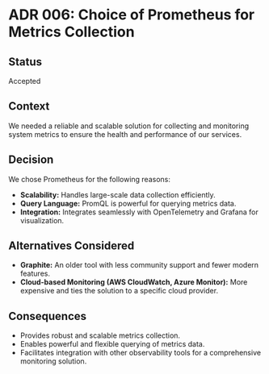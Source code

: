 # ADR 006: Choice of Prometheus for Metrics Collection

## Status

Accepted

## Context

We needed a reliable and scalable solution for collecting and monitoring system metrics to ensure the health and performance of our services.

## Decision

We chose Prometheus for the following reasons:
- **Scalability:** Handles large-scale data collection efficiently.
- **Query Language:** PromQL is powerful for querying metrics data.
- **Integration:** Integrates seamlessly with OpenTelemetry and Grafana for visualization.

## Alternatives Considered

- **Graphite:** An older tool with less community support and fewer modern features.
- **Cloud-based Monitoring (AWS CloudWatch, Azure Monitor):** More expensive and ties the solution to a specific cloud provider.

## Consequences

- Provides robust and scalable metrics collection.
- Enables powerful and flexible querying of metrics data.
- Facilitates integration with other observability tools for a comprehensive monitoring solution.
